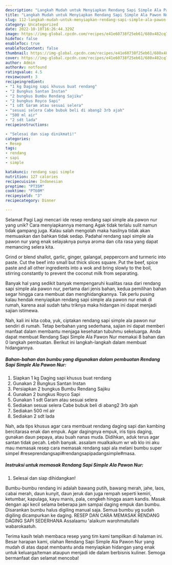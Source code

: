 ```yaml
---
description: "Langkah Mudah untuk Menyiapkan Rendang Sapi Simple Ala Pawon Nur yang Lezat"
title: "Langkah Mudah untuk Menyiapkan Rendang Sapi Simple Ala Pawon Nur yang Lezat"
slug: 112-langkah-mudah-untuk-menyiapkan-rendang-sapi-simple-ala-pawon-nur-yang-lezat
category: Uncategorized
date: 2022-10-10T16:26:44.329Z
image: https://img-global.cpcdn.com/recipes/e41e60738f25eb61/680x482cq70/rendang-sapi-simple-ala-pawon-nur-foto-resep-utama.jpg
hideToc: false
enableToc: true
enableTocContent: false
thumbnail: https://img-global.cpcdn.com/recipes/e41e60738f25eb61/680x482cq70/rendang-sapi-simple-ala-pawon-nur-foto-resep-utama.jpg
cover: https://img-global.cpcdn.com/recipes/e41e60738f25eb61/680x482cq70/rendang-sapi-simple-ala-pawon-nur-foto-resep-utama.jpg
author: Admin
authorAv: notfound
ratingvalue: 4.5
reviewcount: 3
recipeingredient:
- "1 kg Daging sapi khusus buat rendang"
- "2 Bungkus Santan Instan"
- "2 bungkus Bumbu Rendang Sajiku"
- "2 bungkus Royco Sapi"
- "1 sdt Garam atau sesuai selera"
- "sesuai selera Cabe bubuk beli di abang2 3rb ajah"
- "500 ml air"
- "2 sdt lada"
recipeinstructions:

- "Selesai dan siap dinikmati!"
categories:
- Resep
tags:
- rendang
- sapi
- simple

katakunci: rendang sapi simple 
nutrition: 127 calories
recipecuisine: Indonesian
preptime: "PT35M"
cooktime: "PT60M"
recipeyield: "3"
recipecategory: Dinner

---
```



Selamat Pagi Lagi mencari ide resep rendang sapi simple ala pawon nur yang unik? Cara menyiapkannya memang Agak tidak terlalu sulit namun tidak gampang juga. Kalau salah mengolah maka hasilnya tidak akan memuaskan dan bahkan tidak sedap. Padahal rendang sapi simple ala pawon nur yang enak selayaknya punya aroma dan cita rasa yang dapat memancing selera kita.


Grind or blend shallot, garlic, ginger, galangal, peppercorn and turmeric into paste. Cut the beef into small but thick slices square. Put the beef, spice paste and all other ingredients into a wok and bring slowly to the boil, stirring constantly to prevent the coconut milk from separating.

Banyak hal yang sedikit banyak mempengaruhi kualitas rasa dari rendang sapi simple ala pawon nur, pertama dari jenis bahan, kedua pemilihan bahan segar hingga cara membuat dan menghidangkannya. Tak perlu pusing kalau hendak menyiapkan rendang sapi simple ala pawon nur enak di rumah, karena asal sudah tahu triknya maka hidangan ini dapat menjadi sajian istimewa.


Nah, kali ini kita coba, yuk, ciptakan rendang sapi simple ala pawon nur sendiri di rumah. Tetap berbahan yang sederhana, sajian ini dapat memberi manfaat dalam membantu menjaga kesehatan tubuhmu sekeluarga. Anda dapat membuat Rendang Sapi Simple Ala Pawon Nur memakai 8 bahan dan 0 langkah pembuatan. Berikut ini langkah-langkah dalam membuat hidangannya.

<!--inarticleads1-->

##### Bahan-bahan dan bumbu yang digunakan dalam pembuatan Rendang Sapi Simple Ala Pawon Nur:

1. Siapkan 1 kg Daging sapi khusus buat rendang
1. Gunakan 2 Bungkus Santan Instan
1. Persiapkan 2 bungkus Bumbu Rendang Sajiku
1. Gunakan 2 bungkus Royco Sapi
1. Gunakan 1 sdt Garam atau sesuai selera
1. Sediakan sesuai selera Cabe bubuk beli di abang2 3rb ajah
1. Sediakan 500 ml air
1. Sediakan 2 sdt lada


Nah, ada tips khusus agar cara membuat rendang daging sapi dan kambing bercitarasa enak dan empuk. Agar dagingnya empuk, iris tipis daging, gunakan daun pepaya, atau buah nanas muda. Didihkan, aduk terus agar santan tidak pecah. Lebih banyak. assalam mualkaikum wr wb klo ini aku mau memasak resep cara memasak rendang sapi ala melani bumbu super simpel #reseprendangsapi#rendangsapipadangsimple#masa. 

<!--inarticleads2-->

##### Instruksi untuk memasak Rendang Sapi Simple Ala Pawon Nur:


1. Selesai dan siap dihidangkan!

Bumbu-bumbu rendang ini adalah bawang putih, bawang merah, jahe, laos, cabai merah, daun kunyit, daun jeruk dan juga rempah seperti kemiri, ketumbar, kapulaga, kayu manis, pala, cengkeh hingga asam kandis. Masak dengan api kecil selama beberapa jam sampai daging empuk dan bumbu. Disarankan bumbu halus digiling manual saja. Semua bumbu yg sudah digiling dicampurkan ke daging. RESEP DAN CARA MEMASAK RENDANG DAGING SAPI SEDERHANA Assalaamu &#39;alaikum warohmatullahi wabarokaatuh. 

Terima kasih telah membaca resep yang tim kami tampilkan di halaman ini. Besar harapan kami, olahan Rendang Sapi Simple Ala Pawon Nur yang mudah di atas dapat membantu anda menyiapkan hidangan yang enak untuk keluarga/teman ataupun menjadi ide dalam berbisnis kuliner. Semoga bermanfaat dan selamat mencoba!
